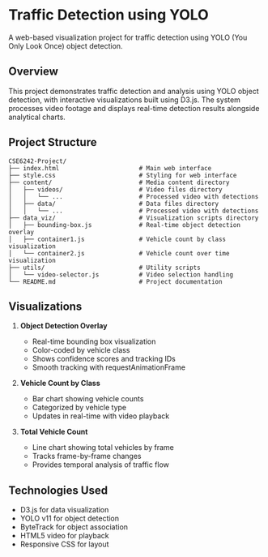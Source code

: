 # Traffic Detection using YOLO

A web-based visualization project for traffic detection using YOLO (You Only Look Once) object detection.

## Overview

This project demonstrates traffic detection and analysis using YOLO object detection, with interactive visualizations built using D3.js. The system processes video footage and displays real-time detection results alongside analytical charts.

## Project Structure

```
CSE6242-Project/
├── index.html                      # Main web interface
├── style.css                       # Styling for web interface
├── content/                        # Media content directory
│   ├── videos/                     # Video files directory
│   │   └── ...                     # Processed video with detections
│   ├── data/                       # Data files directory
│   │   └── ...                     # Processed video with detections
├── data_viz/                       # Visualization scripts directory
│   ├── bounding-box.js             # Real-time object detection overlay
│   ├── container1.js               # Vehicle count by class visualization
│   └── container2.js               # Vehicle count over time visualization
├── utils/                          # Utility scripts
│   └── video-selector.js           # Video selection handling
└── README.md                       # Project documentation
```

## Visualizations

1. **Object Detection Overlay**
   - Real-time bounding box visualization
   - Color-coded by vehicle class
   - Shows confidence scores and tracking IDs
   - Smooth tracking with requestAnimationFrame

2. **Vehicle Count by Class**
   - Bar chart showing vehicle counts
   - Categorized by vehicle type
   - Updates in real-time with video playback

3. **Total Vehicle Count**
   - Line chart showing total vehicles by frame
   - Tracks frame-by-frame changes
   - Provides temporal analysis of traffic flow

## Technologies Used

- D3.js for data visualization
- YOLO v11 for object detection
- ByteTrack for object association
- HTML5 video for playback
- Responsive CSS for layout
